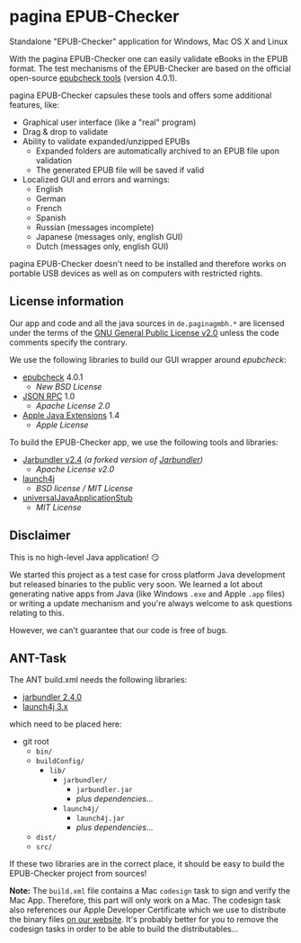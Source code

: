pagina EPUB-Checker
============

Standalone "EPUB-Checker" application for Windows, Mac OS X and Linux

With the pagina EPUB-Checker one can easily validate eBooks in the EPUB format. The test mechanisms of the EPUB-Checker are based on the official open-source [epubcheck tools](https://github.com/IDPF/epubcheck) (version 4.0.1).

pagina EPUB-Checker capsules these tools and offers some additional features, like:

* Graphical user interface (like a "real" program)
* Drag & drop to validate
* Ability to validate expanded/unzipped EPUBs
  * Expanded folders are automatically archived to an EPUB file upon validation
  * The generated EPUB file will be saved if valid
* Localized GUI and errors and warnings:
  * English
  * German
  * French
  * Spanish
  * Russian (messages incomplete)
  * Japanese (messages only, english GUI)
  * Dutch (messages only, english GUI)

pagina EPUB-Checker doesn't need to be installed and therefore works on portable USB devices as well as on computers with restricted rights.


License information
-------------------

Our app and code and all the java sources in `de.paginagmbh.*` are licensed under the terms of the  [GNU General Public License v2.0](http://choosealicense.com/licenses/gpl-2.0/) unless the code comments specify the contrary.

We use the following libraries to build our GUI wrapper around *epubcheck*:
* [epubcheck](https://github.com/IDPF/epubcheck) 4.0.1
  * *New BSD License*
* [JSON RPC](http://mvnrepository.com/artifact/com.metaparadigm/json-rpc/1.0) 1.0
  * *Apache License 2.0*
* [Apple Java Extensions](http://mvnrepository.com/artifact/com.apple/AppleJavaExtensions/1.4) 1.4
  * *Apple License*

To build the EPUB-Checker app, we use the following tools and libraries:
* [Jarbundler v2.4](https://github.com/tofi86/Jarbundler) *(a forked version of [Jarbundler](http://informagen.com/JarBundler/))*
  * *Apache License v2.0*
* [launch4j](http://launch4j.sourceforge.net/)
  * *BSD license / MIT License*
* [universalJavaApplicationStub](https://github.com/tofi86/universalJavaApplicationStub)
  * *MIT License*


Disclaimer
----------

This is no high-level Java application! :smirk:

We started this project as a test case for cross platform Java development but released binaries to the public very soon. We learned a lot about generating native apps from Java (like Windows `.exe` and Apple `.app` files) or writing a update mechanism and you're always welcome to ask questions relating to this.

However, we can't guarantee that our code is free of bugs.


ANT-Task
----------------

The ANT build.xml needs the following libraries:

* [jarbundler 2.4.0](https://github.com/tofi86/Jarbundler/releases/tag/v2.4.0 "Jarbundler 2.4.0 Download")
* [launch4j 3.x](https://sourceforge.net/projects/launch4j/files/launch4j-3/ "launch4j 3.x Download")

which need to be placed here:

* git root
  * `bin/`
  * `buildConfig/`
    * `lib/`
      * `jarbundler/`
        * `jarbundler.jar`
        * *plus dependencies...*
      * `launch4j/`
        * `launch4j.jar`
        * *plus dependencies...*
  * `dist/`
  * `src/`

If these two libraries are in the correct place, it should be easy to build the EPUB-Checker project from sources!

**Note:** The `build.xml` file contains a Mac `codesign` task to sign and verify the Mac App. Therefore, this part will only work on a Mac. The codesign task also references our Apple Developer Certificate which we use to distribute the binary files [on our website](http://www.pagina-online.de/produkte/epub-checker/). It's probably better for you to remove the codesign tasks in order to be able to build the distributables...
